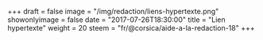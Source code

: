 +++
draft = false
image = "/img/redaction/liens-hypertexte.png"
showonlyimage = false
date = "2017-07-26T18:30:00"
title = "Lien hypertexte"
weight = 20
steem = "fr/@corsica/aide-a-la-redaction-18"
+++

<!--more-->
